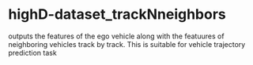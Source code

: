 # highD-dataset_trackNneighbors
outputs the features of the ego vehicle along with the featuures of neighboring vehicles track by track. This is suitable for vehicle trajectory prediction task
